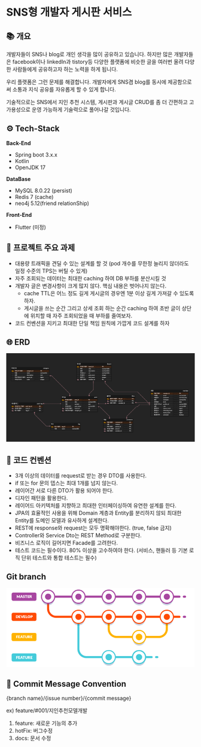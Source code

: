 # SNS형 개발자 게시판 서비스

## 📚 개요

개발자들이 SNS나 blog로 개인 생각을 많이 공유하고 있습니다. 하지만 많은 개발자들은 facebook이나 linkedIn과 tistory등 다양한 플랫폼에 비슷한 글을
여러번 올려 다양한 사람들에게 공유하고자 하는 노력을 하게 됩니다.

우리 플랫폼은 그런 문제를 해결합니다. 개발자에게 SNS겸 blog를 동시에 제공함으로써 소통과 지식 공유를 자유롭게 할 수 있게 합니다.

기술적으로는 SNS에서 지인 추천 시스템, 게시판과 게시글 CRUD를 좀 더 간편하고 고가용성으로 운영 가능하게 기술력으로 풀어나갈 것입니다.

## ⚙️ Tech-Stack 

**Back-End**

- Spring boot 3.x.x
- Kotlin
- OpenJDK 17

**DataBase**

- MySQL 8.0.22 (persist)
- Redis 7 (cache)
- neo4j 5.12(friend relationShip)

**Front-End**

- Flutter (미정)

## 🏃‍ 프로젝트 주요 과제 

- 대용량 트래픽을 견딜 수 있는 설계를 할 것 (pod 개수를 무한정 늘리지 않더라도 일정 수준의 TPS는 버틸 수 있게)
- 자주 조회되는 데이터는 최대한 caching 하여 DB 부하를 분산시킬 것
- 개발자 글은 변경사항이 크게 많지 않다. 핵심 내용은 벗어나지 않는다.
  - cache TTL은 어느 정도 길게 게시글의 경우엔 1분 이상 길게 가져갈 수 있도록하자.
  - 게시글을 쓰는 순간 그리고 상세 조회 하는 순간 caching 하여 초반 글이 상단에 위치할 때 자주 조회되었을 때 부하를 줄여보자.
- 코드 컨벤션을 지키고 최대한 단일 책임 원칙에 가깝게 코드 설계를 하자

## 🌐 ERD

![img.png](img.png)

## 🚥 코드 컨벤션

- 3개 이상의 데이터를 request로 받는 경우 DTO를 사용한다. 
- if 또는 for 문의 뎁스는 최대 1개를 넘지 않는다. 
- 레이어간 서로 다른 DTO가 활용 되어야 한다.
- 디자인 패턴을 활용한다. 
- 레이어드 아키텍처를 지향하고 최대한 인터페이싱하여 유연한 설계를 한다. 
- JPA의 효율적인 사용을 위해 Domain 계층과 Entity를 분리하지 않되 최대한 Entity를 도메인 모델과 유사하게 설계한다. 
- REST에 response와 request는 모두 명확해야한다. (true, false 금지)
- Controller와 Service Dto는 REST Method로 구분한다. 
- 비즈니스 로직이 길어지면 Facade를 고려한다.
- 테스트 코드는 필수이다. 80% 이상을 고수하여야 한다. (서비스, 핸들러 등 기본 로직 단위 테스트와 통합 테스트는 필수)


## Git branch 

![img_1.png](img_1.png)

## 📔 Commit Message Convention

{branch name}/{issue number}/{commit message}

ex) feature/#001/지인추천모델개발

1. feature: 새로운 기능의 추가
2. hotFix: 버그수정
3. docs: 문서 수정